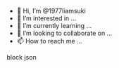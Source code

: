 - 👋 Hi, I’m @1977liamsuki
- 👀 I’m interested in ...
- 🌱 I’m currently learning ...
- 💞️ I’m looking to collaborate on ...
- 📫 How to reach me ...

<!---
1977liamsuki/1977liamsuki is a ✨ special ✨ repository because its `README.md` (this file) appears on your GitHub profile.
You can click the Preview link to take a look at your changes.
--->
block json
